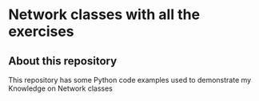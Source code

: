 # Network classes with all the exercises

## About this repository

This repository has some Python code examples used to demonstrate my Knowledge on Network classes
